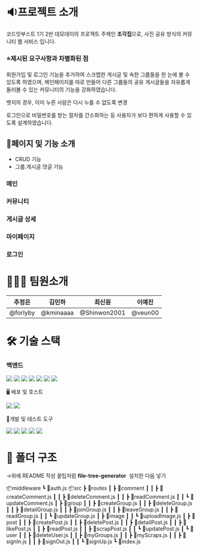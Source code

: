 # **🔉프로젝트 소개**

코드잇부스트 1기 2반 데모데이의 프로젝트 주제인 **조각집**으로, 사진 공유 방식의 커뮤니티 웹 서비스 입니다.

### ⭐제시된 요구사항과 차별화된 점

회원가입 및 로그인 기능을 추가하여 스크랩한 게시글 및 속한 그룹들을 한 눈에 볼 수 있도록 하였으며, 메인페이지를 따로 만들어 다른 그룹들의 공유 게시글들을 자유롭게 둘러볼 수 있는 커뮤니티의 기능을 강화하였습니다.

뱃지의 경우, 이미 누른 사람은 다시 누를 수 없도록 변경

로그인으로 비밀번호를 받는 절차를 간소화하는 등 사용자가 보다 편하게 사용할 수 있도록 설계하였습니다.

## 🚩페이지 및 기능 소개

- CRUD 기능
- 그룹.게시글.댓글 기능

### 메인

### 커뮤니티

### 게시글 상세

### 마이페이지

### 로그인

# **👩🏻‍💻** 팀원소개

| 추정은 | 김민하 | 최신원 | 이예진 |
| --- | --- | --- | --- |
| @forlyby | @kminaaaa | @Shinwon2001 | @veun00 |

# **🛠** 기술 스택

### **백엔드**

<p>
<img src="https://img.shields.io/badge/Node.js-339933?style=for-the-badge&logo=Node.js&logoColor=white">
<img src="https://img.shields.io/badge/Express.js-000000?style=for-the-badge&logo=Express&logoColor=white">
<img src="[https://img.shields.io/badge/JWT-FFB400?style=for-the-badge&logo=JSON Web Tokens&logoColor=white](https://img.shields.io/badge/JWT-FFB400?style=for-the-badge&logo=JSON%20Web%20Tokens&logoColor=white)">
<img src="https://img.shields.io/badge/bcryptjs-4A90E2?style=for-the-badge&logo=Lock&logoColor=white">
<img src="https://img.shields.io/badge/MySQL-4479A1?style=for-the-badge&logo=MySQL&logoColor=white">
<img src="https://img.shields.io/badge/dotenv-ECD53F?style=for-the-badge&logo=dotenv&logoColor=white">
<img src="https://img.shields.io/badge/CORS-FF6F00?style=for-the-badge&logo=internetexplorer&logoColor=white">
</p>

🖥️ 배포 및 호스트

<p>
  <img src="https://img.shields.io/badge/Render-46E3B7?style=for-the-badge&logo=Render&logoColor=white">
  <img src="https://img.shields.io/badge/aiven-DB0110?style=for-the-badge&logo=aiven&logoColor=white">
</p>

🧪개발 및 테스트 도구

<p>
  <img src="https://img.shields.io/badge/Git-F05032?style=for-the-badge&logo=Git&logoColor=white">
  <img src="https://img.shields.io/badge/GitHub-181717?style=for-the-badge&logo=GitHub&logoColor=white">
  <img src="https://img.shields.io/badge/Postman-FF6C37?style=for-the-badge&logo=Postman&logoColor=white">
  <img src="https://img.shields.io/badge/ESLint-4B32C3?style=for-the-badge&logo=ESLint&logoColor=white">
  <img src="https://img.shields.io/badge/Prettier-F7B93E?style=for-the-badge&logo=Prettier&logoColor=white">
</p>

# **📂** 폴더 구조

→위에 README 작성 꿀팁처럼 **file-tree-generator**  설치한 다음 넣기

📦middleware
 ┗ 📜auth.js
📦src
 ┣ 📂routes
 ┃ ┣ 📂comment
 ┃ ┃ ┣ 📜createComment.js
 ┃ ┃ ┣ 📜deleteComment.js
 ┃ ┃ ┣ 📜readComment.js
 ┃ ┃ ┗ 📜updateComment.js
 ┃ ┣ 📂group
 ┃ ┃ ┣ 📜createGroup.js
 ┃ ┃ ┣ 📜deleteGroup.js
 ┃ ┃ ┣ 📜detailGroup.js
 ┃ ┃ ┣ 📜joinGroup.js
 ┃ ┃ ┣ 📜leaveGroup.js
 ┃ ┃ ┣ 📜readGroup.js
 ┃ ┃ ┗ 📜updateGroup.js
 ┃ ┣ 📂image
 ┃ ┃ ┗ 📜uploadImage.js
 ┃ ┣ 📂post
 ┃ ┃ ┣ 📜createPost.js
 ┃ ┃ ┣ 📜deletePost.js
 ┃ ┃ ┣ 📜detailPost.js
 ┃ ┃ ┣ 📜likePost.js
 ┃ ┃ ┣ 📜readPost.js
 ┃ ┃ ┣ 📜scrapPost.js
 ┃ ┃ ┗ 📜updatePost.js
 ┃ ┗ 📂user
 ┃ ┃ ┣ 📜deleteUser.js
 ┃ ┃ ┣ 📜myGroups.js
 ┃ ┃ ┣ 📜myScraps.js
 ┃ ┃ ┣ 📜signIn.js
 ┃ ┃ ┣ 📜signOut.js
 ┃ ┃ ┗ 📜signUp.js
 ┗ 📜index.js

